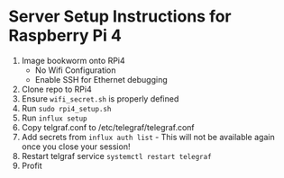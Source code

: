 # Server Setup Instructions for Raspberry Pi 4

1. Image bookworm onto RPi4
     - No Wifi Configuration
     - Enable SSH for Ethernet debugging
1. Clone repo to RPi4
1. Ensure `wifi_secret.sh` is properly defined 
1. Run `sudo rpi4_setup.sh`
1. Run `influx setup`
1. Copy telgraf.conf to /etc/telegraf/telegraf.conf
1. Add secrets from `influx auth list` - This will not be available again once you close your session!
1. Restart telgraf service `systemctl restart telegraf`
1. Profit